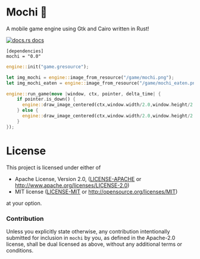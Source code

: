 # Mochi :dango: 

A mobile game engine using Gtk and Cairo written in Rust!

<a href="https://docs.rs/mochi"><img src="https://img.shields.io/badge/docs-latest-blue.svg?style=flat-square" alt="docs.rs docs" /></a>

```
[dependencies]
mochi = "0.0"
```

```rust
engine::init("game.gresource");

let img_mochi = engine::image_from_resource("/game/mochi.png");
let img_mochi_eaten = engine::image_from_resource("/game/mochi_eaten.png");

engine::run_game(move |window, ctx, pointer, delta_time| {
    if pointer.is_down() {
      engine::draw_image_centered(ctx,window.width/2.0,window.height/2.0,img_mochi_eaten);
    } else {
      engine::draw_image_centered(ctx,window.width/2.0,window.height/2.0,img_mochi);
    }
});
```

# License

This project is licensed under either of

 * Apache License, Version 2.0, ([LICENSE-APACHE](LICENSE-APACHE) or
   http://www.apache.org/licenses/LICENSE-2.0)
 * MIT license ([LICENSE-MIT](LICENSE-MIT) or
   http://opensource.org/licenses/MIT)

at your option.

### Contribution

Unless you explicitly state otherwise, any contribution intentionally submitted
for inclusion in `mochi` by you, as defined in the Apache-2.0 license, shall be
dual licensed as above, without any additional terms or conditions.